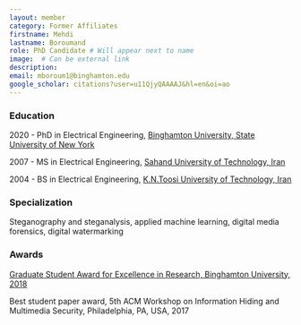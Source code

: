 ```yaml
---
layout: member
category: Former Affiliates
firstname: Mehdi
lastname: Boroumand
role: PhD Candidate # Will appear next to name
image:  # Can be external link
description: 
email: mboroum1@binghamton.edu
google_scholar: citations?user=u11QjyQAAAAJ&hl=en&oi=ao
---
```


### Education

2020 - PhD in Electrical Engineering, [Binghamton University, State University of New York](http://www.binghamton.edu)

2007 - MS in Electrical Engineering, [Sahand University of Technology, Iran](http://www.sut.ac.ir/en)

2004 - BS in Electrical Engineering, [K.N.Toosi University of Technology, Iran](http://en.kntu.ac.ir/)

### Specialization

Steganography and steganalysis, applied machine learning, digital media forensics, digital watermarking

### Awards

[Graduate Student Award for Excellence in Research, Binghamton University, 2018](https://www.binghamton.edu/news/story/950/detecting-covert-communication-with-machine-learning-tools/)

Best student paper award, 5th ACM Workshop on Information Hiding and Multimedia Security, Philadelphia, PA, USA, 2017